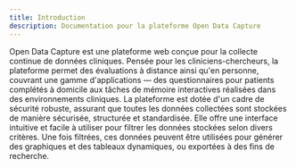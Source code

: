 ```yaml
---
title: Introduction
description: Documentation pour la plateforme Open Data Capture
---
```


Open Data Capture est une plateforme web conçue pour la collecte continue de données cliniques. Pensée pour les cliniciens-chercheurs, la plateforme permet des évaluations à distance ainsi qu'en personne, couvrant une gamme d'applications — des questionnaires pour patients complétés à domicile aux tâches de mémoire interactives réalisées dans des environnements cliniques. La plateforme est dotée d'un cadre de sécurité robuste, assurant que toutes les données collectées sont stockées de manière sécurisée, structurée et standardisée. Elle offre une interface intuitive et facile à utiliser pour filtrer les données stockées selon divers critères. Une fois filtrées, ces données peuvent être utilisées pour générer des graphiques et des tableaux dynamiques, ou exportées à des fins de recherche.
